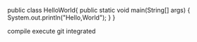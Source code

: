 public class HelloWorld{
   public static void main(String[] args) {
      System.out.println("Hello,World");
   }
}

compile
execute
git integrated
